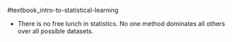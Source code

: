 #textbook_intro-to-statistical-learning

* There is no free lunch in statistics. No one method dominates all others over all possible datasets.